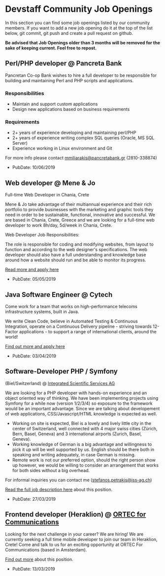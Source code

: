 # Devstaff Community Job Openings

In this section you can find some job openings listed by our community members. If you want to add a new job opening do it at the top of the list below, git commit, git push and create a pull request on github.

__Be advised that Job Openings older than 3 months will be removed for the sake of keeping current. Feel free to repost.__

## Perl/PHP developer @ Pancreta Bank

Pancretan Co-op Bank wishes to hire a full developer to be responsible for building and maintaining Perl and PHP scripts and applications.

### Responsibilities

* Maintain and support custom applications
* Design new applications based on business requirements

### Requirements

* 2+ years of experience developing and maintaining perl/PHP
* 2+ years of experience writing complex SQL queries (Oracle, MS SQL Server)
* Experience working in Linux environment and Git

For more info please contact mmiliarakis@pancretabank.gr (2810-338874)

* PubDate: 10/06/2019

## Web developer @ Mene & Jo

Full-time Web Developer in Chania, Crete

Mene & Jo take advantage of their multiannual experience and their rich portfolio to provide businesses with the marketing and graphic tools they need in order to be sustainable, functional, innovative and successful. We are based in Chania, Crete, Greece and we are looking for a full-time web developer to work 8h/day, 5d/week in Chania, Crete.

Web Developer Job Responsibilities:

The role is responsible for coding and modifying websites, from layout to function and according to the web designer's specifications. The web developer should also have a full understanding and knowledge base around how a website should run and be able to monitor its progress.

[Read more and apply here](http://bit.ly/webdeveloperinchania)

* PubDate: 05/05/2019 

## Java Software Engineer @ Cytech

Come work for a team that works on high-performance telecoms infrastructure systems, built in Java.

 We write Clean Code, believe in Automated Testing & Continuous Integration, operate on a Continuous Delivery pipeline - striving towards 12-Factor applications - to support a range of international clients, around the world!

[Find out more and apply here](https://cytech.workable.com)

* PubDate: 03/04/2019

## Software-Developer PHP / Symfony
 (Biel/Switzerland) @ [Integrated Scientific Services AG](https://www.iss-ag.ch)

We are looking for a PHP developer with hands-on experience and an object oriented way of thinking. We have been implementing projects using Symfony for a while now (version 1/2/3/4) so exposure to the framework would be an important advantage. Since we are talking about developement of web applications, CSS/Javascript/HTML knowledge is expected as well.

* Working on site is expected, Biel is a lovely and lively little city in the center of Switzerland, well connected with 4 major swiss cities (Zürich, Bern, Basel, Geneva) and 3 international airports (Zurich, Basel, Geneva).
* Working knowledge of German is a big advantage and willingness to pick it up will be well supported by us. English should be there both in speaking and writing adequately, in case German is missing.
* Remote work is not our preferred option, should the right person show up however, we would be willing to consider an arrangement that works for both sides without a big overhead.

For informal inquiries you can contact me (stefanos.petrakis@iss-ag.ch)

[Read the full job description here](https://iss-ag.ch/en/software-developer-in-php-symfony) about this position.

* PubDate: 27/03/2019

## Frontend developer (Heraklion) @ [ORTEC for Communications](https://www.orteccommunications.com)

Looking for the next challenge in your career? We are hiring! We are currently seeking a full time mobile developer to join our team in Heraklion, Crete! Come and talk to us for an exciting opportunity at ORTEC For Communications (based in Amsterdam).

[Find out more](https://www.orteccommunications.com/software-development/?fbclid=IwAR108w0njtA4Uh0_LPAK7AyyaTvps-VTy0FRoKLaKGCr8UL7a62OD_MShqM) about this position.

* PubDate: 13/03/2019
